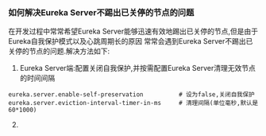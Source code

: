 ### 如何解决Eureka Server不踢出已关停的节点的问题
在开发过程中常常希望Eureka Server能够迅速有效地踢出已关停的节点,但是由于Eureka自我保护模式以及心跳周期长的原因
常常会遇到Eureka Server不踢出已关停的节点的问题.解决方法如下:
1. Eureka Server端:配置关闭自我保护,并按需配置Eureka Server清理无效节点的时间间隔
```
eureka.server.enable-self-preservation          # 设为false,关闭自我保护  
eureka.server.eviction-interval-timer-in-ms     # 清理间隔(单位毫秒,默认是60*1000)  
```
2. 